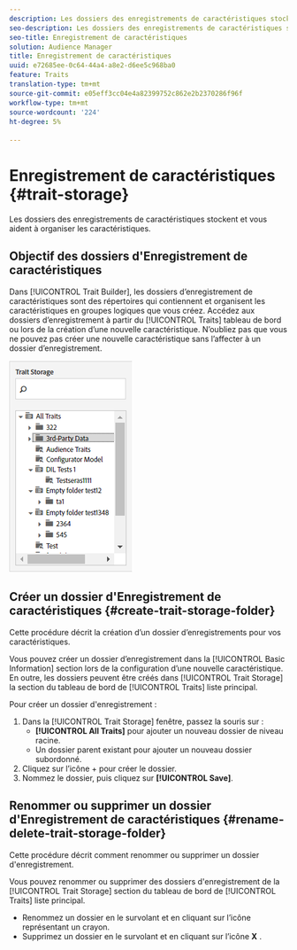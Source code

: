 ```yaml
---
description: Les dossiers des enregistrements de caractéristiques stockent et vous aident à organiser les caractéristiques.
seo-description: Les dossiers des enregistrements de caractéristiques stockent et vous aident à organiser les caractéristiques.
seo-title: Enregistrement de caractéristiques
solution: Audience Manager
title: Enregistrement de caractéristiques
uuid: e72685ee-0c64-44a4-a8e2-d6ee5c968ba0
feature: Traits
translation-type: tm+mt
source-git-commit: e05eff3cc04e4a82399752c862e2b2370286f96f
workflow-type: tm+mt
source-wordcount: '224'
ht-degree: 5%

---
```



# Enregistrement de caractéristiques {#trait-storage}

Les dossiers des enregistrements de caractéristiques stockent et vous aident à organiser les caractéristiques.

<!-- c_tb_storage.xml -->

## Objectif des dossiers d&#39;Enregistrement de caractéristiques

Dans [!UICONTROL Trait Builder], les dossiers d’enregistrement de caractéristiques sont des répertoires qui contiennent et organisent les caractéristiques en groupes logiques que vous créez. Accédez aux dossiers d’enregistrement à partir du [!UICONTROL Traits] tableau de bord ou lors de la création d’une nouvelle caractéristique. N’oubliez pas que vous ne pouvez pas créer une nouvelle caractéristique sans l’affecter à un dossier d’enregistrement.

![](assets/tb_storage.png)

## Créer un dossier d&#39;Enregistrement de caractéristiques {#create-trait-storage-folder}

Cette procédure décrit la création d’un dossier d’enregistrements pour vos caractéristiques.

<!-- t_tb_create_storage.xml -->

Vous pouvez créer un dossier d’enregistrement dans la [!UICONTROL Basic Information] section lors de la configuration d’une nouvelle caractéristique. En outre, les dossiers peuvent être créés dans [!UICONTROL Trait Storage] la section du tableau de bord de [!UICONTROL Traits] liste principal.

Pour créer un dossier d&#39;enregistrement :

1. Dans la [!UICONTROL Trait Storage] fenêtre, passez la souris sur :
   * **[!UICONTROL All Traits]** pour ajouter un nouveau dossier de niveau racine.
   * Un dossier parent existant pour ajouter un nouveau dossier subordonné.
1. Cliquez sur l’icône + pour créer le dossier.
1. Nommez le dossier, puis cliquez sur **[!UICONTROL Save]**.

## Renommer ou supprimer un dossier d&#39;Enregistrement de caractéristiques {#rename-delete-trait-storage-folder}

Cette procédure décrit comment renommer ou supprimer un dossier d&#39;enregistrement.

<!-- t_tb_rename_delete_storage.xml -->

Vous pouvez renommer ou supprimer des dossiers d&#39;enregistrement de la [!UICONTROL Trait Storage] section du tableau de bord de [!UICONTROL Traits] liste principal.

* Renommez un dossier en le survolant et en cliquant sur l’icône représentant un crayon.
* Supprimez un dossier en le survolant et en cliquant sur l’icône **X** .